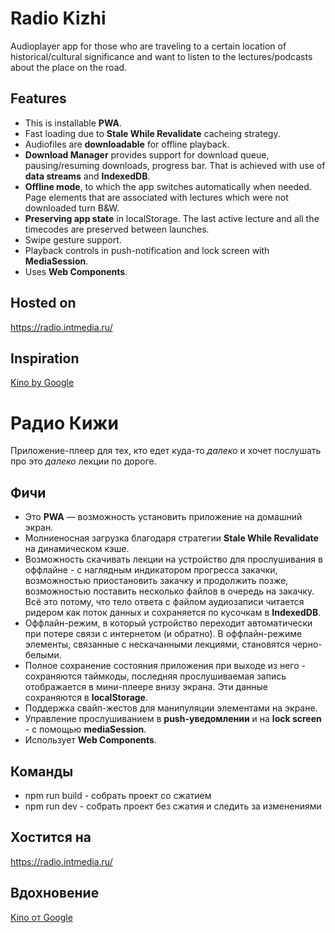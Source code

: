 # Radio Kizhi

Audioplayer app for those who are traveling to a certain location of historical/cultural significance and want to listen to the lectures/podcasts about the place on the road.

## Features

- This is installable **PWA**.
- Fast loading due to **Stale While Revalidate** cacheing strategy.
- Audiofiles are **downloadable** for offline playback.
- **Download Manager** provides support for download queue, pausing/resuming downloads, progress bar. That is achieved with use of **data streams** and **IndexedDB**.
- **Offline mode**, to which the app switches automatically when needed. Page elements that are associated with lectures which were not downloaded turn B&W.
- **Preserving app state** in localStorage. The last active lecture and all the timecodes are preserved between launches.
- Swipe gesture support.
- Playback controls in push-notification and lock screen with **MediaSession**.
- Uses **Web Components**.

## Hosted on

https://radio.intmedia.ru/

## Inspiration

[Kino by Google](https://kinoweb.dev/)





# Радио Кижи

Приложение-плеер для тех, кто едет куда-то *далеко* и хочет послушать про это *далеко* лекции по дороге.

## Фичи

- Это **PWA**&nbsp;&mdash; возможность установить приложение на домашний экран.
- Молниеносная загрузка благодаря стратегии **Stale While Revalidate** на динамическом кэше.
- Возможность скачивать лекции на устройство для прослушивания в оффлайне - с наглядным
  индикатором прогресса закачки, возможностью приостановить закачку и продолжить позже,
  возможностью поставить несколько файлов в очередь на закачку. Всё это потому, что тело ответа
  с файлом аудиозаписи читается ридером как поток данных и сохраняется по кусочкам в **IndexedDB**.
- Оффлайн-режим, в который устройство переходит автоматически при потере связи с интернетом (и обратно).
  В оффлайн-режиме элементы, связанные с нескачанными лекциями, становятся черно-белыми.
- Полное сохранение состояния приложения при выходе из него - сохраняются таймкоды, последняя прослушиваемая
  запись отображается в мини-плеере внизу экрана. Эти данные сохраняются в **localStorage**.
- Поддержка свайп-жестов для манипуляции элементами на экране.
- Управление прослушиванием в **push-уведомлении** и на **lock screen** - с помощью **mediaSession**.
- Использует **Web Components**.

## Команды

- npm run build - собрать проект со сжатием
- npm run dev - собрать проект без сжатия и следить за изменениями

## Хостится на

https://radio.intmedia.ru/

## Вдохновение
[Kino от Google](https://kinoweb.dev/)
